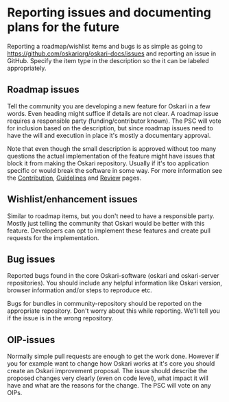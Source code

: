 # Reporting issues and documenting plans for the future

Reporting a roadmap/wishlist items and bugs is as simple as going to https://github.com/oskariorg/oskari-docs/issues and reporting an issue in GitHub. Specify the item type in the description so the it can be labeled appropriately.

## Roadmap issues

Tell the community you are developing a new feature for Oskari in a few words. Even heading might suffice if details are not clear. A roadmap issue requires a responsible party (funding/contributor known). The PSC will vote for inclusion based on the description, but since roadmap issues need to have the will and execution in place it's mostly a documentary approval.

Note that even though the small description is approved without too many questions the actual implementation of the feature might have issues that block it from making the Oskari repository. Usually if it's too application specific or would break the software in some way. For more information see the [Contribution](how-to-contribute), [Guidelines](guidelines) and [Review](review) pages.

## Wishlist/enhancement issues

Similar to roadmap items, but you don't need to have a responsible party. Mostly just telling the community that Oskari would be better with this feature. Developers can opt to implement these features and create pull requests for the implementation.

## Bug issues

Reported bugs found in the core Oskari-software (oskari and oskari-server repositories). You should include any helpful information like Oskari version, browser information and/or steps to reproduce etc.

Bugs for bundles in community-repository should be reported on the appropriate repository. Don't worry about this while reporting. We'll tell you if the issue is in the wrong repository.

## OIP-issues

Normally simple pull requests are enough to get the work done. However if you for example want to change how Oskari works at it's core you should create an Oskari improvement proposal. The issue should describe the proposed changes very clearly (even on code level), what impact it will have and what are the reasons for the change. The PSC will vote on any OIPs.
